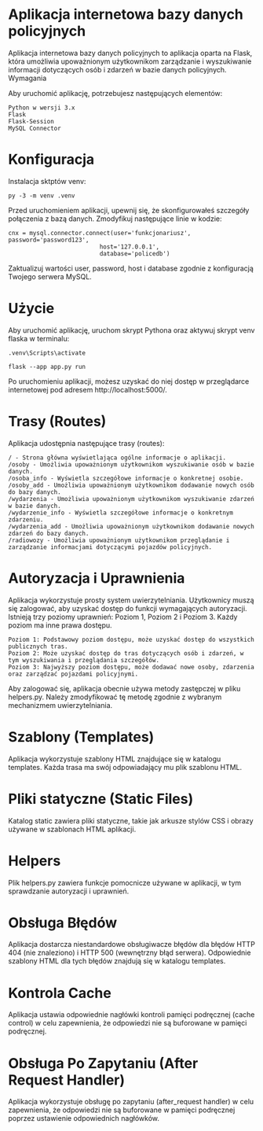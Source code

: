 <h1>Aplikacja internetowa bazy danych policyjnych</h1>

Aplikacja internetowa bazy danych policyjnych to aplikacja oparta na Flask, która umożliwia upoważnionym użytkownikom zarządzanie i wyszukiwanie informacji dotyczących osób i zdarzeń w bazie danych policyjnych.
Wymagania

Aby uruchomić aplikację, potrzebujesz następujących elementów:

    Python w wersji 3.x
    Flask
    Flask-Session
    MySQL Connector

<h1>Konfiguracja</h1>

Instalacja sktptów venv:

    py -3 -m venv .venv

Przed uruchomieniem aplikacji, upewnij się, że skonfigurowałeś szczegóły połączenia z bazą danych. Zmodyfikuj następujące linie w kodzie:

    cnx = mysql.connector.connect(user='funkcjonariusz', password='password123',
                              host='127.0.0.1',
                              database='policedb')

Zaktualizuj wartości user, password, host i database zgodnie z konfiguracją Twojego serwera MySQL.
<h1>Użycie</h1>

Aby uruchomić aplikację, uruchom skrypt Pythona oraz aktywuj skrypt venv flaska w terminalu:

    .venv\Scripts\activate

    flask --app app.py run

Po uruchomieniu aplikacji, możesz uzyskać do niej dostęp w przeglądarce internetowej pod adresem http://localhost:5000/.
<h1>Trasy (Routes)</h1>

Aplikacja udostępnia następujące trasy (routes):

    / - Strona główna wyświetlająca ogólne informacje o aplikacji.
    /osoby - Umożliwia upoważnionym użytkownikom wyszukiwanie osób w bazie danych.
    /osoba_info - Wyświetla szczegółowe informacje o konkretnej osobie.
    /osoby_add - Umożliwia upoważnionym użytkownikom dodawanie nowych osób do bazy danych.
    /wydarzenia - Umożliwia upoważnionym użytkownikom wyszukiwanie zdarzeń w bazie danych.
    /wydarzenie_info - Wyświetla szczegółowe informacje o konkretnym zdarzeniu.
    /wydarzenia_add - Umożliwia upoważnionym użytkownikom dodawanie nowych zdarzeń do bazy danych.
    /radiowozy - Umożliwia upoważnionym użytkownikom przeglądanie i zarządzanie informacjami dotyczącymi pojazdów policyjnych.

<h1>Autoryzacja i Uprawnienia</h1>

Aplikacja wykorzystuje prosty system uwierzytelniania. Użytkownicy muszą się zalogować, aby uzyskać dostęp do funkcji wymagających autoryzacji. Istnieją trzy poziomy uprawnień: Poziom 1, Poziom 2 i Poziom 3. Każdy poziom ma inne prawa dostępu.

    Poziom 1: Podstawowy poziom dostępu, może uzyskać dostęp do wszystkich publicznych tras.
    Poziom 2: Może uzyskać dostęp do tras dotyczących osób i zdarzeń, w tym wyszukiwania i przeglądania szczegółów.
    Poziom 3: Najwyższy poziom dostępu, może dodawać nowe osoby, zdarzenia oraz zarządzać pojazdami policyjnymi.

Aby zalogować się, aplikacja obecnie używa metody zastępczej w pliku helpers.py. Należy zmodyfikować tę metodę zgodnie z wybranym mechanizmem uwierzytelniania.
<h1>Szablony (Templates)</h1>

Aplikacja wykorzystuje szablony HTML znajdujące się w katalogu templates. Każda trasa ma swój odpowiadający mu plik szablonu HTML.
<h1>Pliki statyczne (Static Files)</h1>

Katalog static zawiera pliki statyczne, takie jak arkusze stylów CSS i obrazy używane w szablonach HTML aplikacji.
<h1>Helpers</h1>

Plik helpers.py zawiera funkcje pomocnicze używane w aplikacji, w tym sprawdzanie autoryzacji i uprawnień.
<h1>Obsługa Błędów</h1>

Aplikacja dostarcza niestandardowe obsługiwacze błędów dla błędów HTTP 404 (nie znaleziono) i HTTP 500 (wewnętrzny błąd serwera). Odpowiednie szablony HTML dla tych błędów znajdują się w katalogu templates.
<h1>Kontrola Cache</h1>

Aplikacja ustawia odpowiednie nagłówki kontroli pamięci podręcznej (cache control) w celu zapewnienia, że odpowiedzi nie są buforowane w pamięci podręcznej.
<h1>Obsługa Po Zapytaniu (After Request Handler)</h1>

Aplikacja wykorzystuje obsługę po zapytaniu (after_request handler) w celu zapewnienia, że odpowiedzi nie są buforowane w pamięci podręcznej poprzez ustawienie odpowiednich nagłówków.

